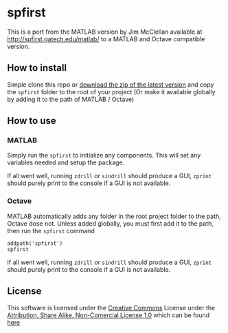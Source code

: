 spfirst
=======
This is a port from the MATLAB version by Jim McClellan available at  
http://spfirst.gatech.edu/matlab/ 
to a MATLAB and Octave compatible version.

How to install
--------------
Simple clone this repo or
[download the zip of the latest version](https://github.com/DeepHorizons/spfirst/archive/master.zip)
and copy the `spfirst` folder to the root of your project
(Or make it available globally by adding it to the path of MATLAB / Octave)


How to use
----------
### MATLAB
Simply run the `spfirst` to initialize any components.
This will set any variables needed and setup the package.

If all went well, running `zdrill` or `sindrill` should produce a GUI,
`zprint` should purely print to the console if a GUI is not available.

### Octave
MATLAB automatically adds any folder in the root project folder to the
path, Octave dose not.
Unless added globally, you must first add it to the path,
then run the `spfirst` command
```
addpath('spfirst')
spfirst
```

If all went well, running `zdrill` or `sindrill` should produce a GUI,
`zprint` should purely print to the console if a GUI is not available.


License
-------
This software is licensed under the
[Creative Commons](http://creativecommons.org/) License under the
[Attribution, Share Alike, Non-Comercial License 1.0](http://creativecommons.org/licenses/by-nc-sa/1.0/)
which can be found 
[here](http://creativecommons.org/licenses/by-nc-sa/1.0/legalcode)

